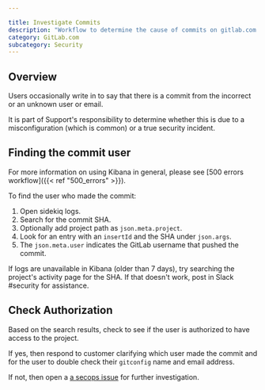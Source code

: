 ```yaml
---

title: Investigate Commits
description: "Workflow to determine the cause of commits on gitlab.com attributed to incorrect or unknown emails"
category: GitLab.com
subcategory: Security
---
```




## Overview

Users occasionally write in to say that there is a commit from the incorrect or an unknown user or email.

It is part of Support's responsibility to determine whether this is due to a misconfiguration (which is common) or a true security incident.

## Finding the commit user

For more information on using Kibana in general, please see [500 errors workflow]({{< ref "500_errors" >}}).

To find the user who made the commit:

1. Open sidekiq logs.
1. Search for the commit SHA.
1. Optionally add project path as `json.meta.project`.
1. Look for an entry with an `insertId` and the SHA under `json.args`.
1. The `json.meta.user` indicates the GitLab username that pushed the commit.

If logs are unavailable in Kibana (older than 7 days), try searching the project's activity page for the SHA. If that doesn't work, post in Slack #security for assistance.

## Check Authorization

Based on the search results, check to see if the user is authorized to have access to the project.

If yes, then respond to customer clarifying which user made the commit and for the user to double check their `gitconfig` name and email address.

If not, then open a [a secops issue](https://gitlab.com/gitlab-com/gl-security/secops/operations/-/issues) for further investigation.

